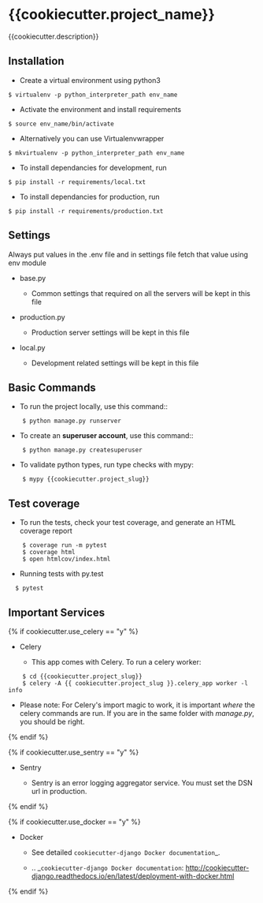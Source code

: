# {{cookiecutter.project_name}}

{{cookiecutter.description}}

## Installation
* Create a virtual environment using python3
```
$ virtualenv -p python_interpreter_path env_name
```
* Activate the environment and install requirements
```
$ source env_name/bin/activate
```

* Alternatively you can use Virtualenvwrapper
```
$ mkvirtualenv -p python_interpreter_path env_name
```

* To install dependancies for development, run
```
$ pip install -r requirements/local.txt
```

* To install dependancies for production, run
```
$ pip install -r requirements/production.txt
```

Settings
--------

Always put values in the .env file and in settings file fetch that value using env module

* base.py
    * Common settings that required on all the servers will be kept in this file

* production.py
    * Production server settings will be kept in this file

* local.py
    * Development related settings will be kept in this file

Basic Commands
--------------

* To run the project locally, use this command::

```
    $ python manage.py runserver
```

* To create an **superuser account**, use this command::

```
    $ python manage.py createsuperuser
```

* To validate python types, run type checks with mypy:

```
    $ mypy {{cookiecutter.project_slug}}
```

Test coverage
-------------

* To run the tests, check your test coverage, and generate an HTML coverage report

```
    $ coverage run -m pytest
    $ coverage html
    $ open htmlcov/index.html
```

* Running tests with py.test


```
  $ pytest
```


Important Services
------------------
{% if cookiecutter.use_celery == "y" %}

* Celery

   * This app comes with Celery. To run a celery worker:

```
    $ cd {{cookiecutter.project_slug}}
    $ celery -A {{ cookiecutter.project_slug }}.celery_app worker -l info
```
   * Please note: For Celery's import magic to work, it is important *where* the celery commands are run. If you are in the same folder with *manage.py*, you should be right.

{% endif %}

{% if cookiecutter.use_sentry == "y" %}

* Sentry

   * Sentry is an error logging aggregator service. You must set the DSN url in production.

{% endif %}

{% if cookiecutter.use_docker == "y" %}
* Docker

   * See detailed `cookiecutter-django Docker documentation`_.

   * .. _`cookiecutter-django Docker documentation`: http://cookiecutter-django.readthedocs.io/en/latest/deployment-with-docker.html

{% endif %}
